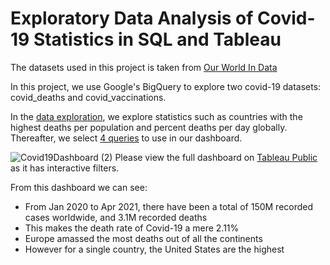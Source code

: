 # Exploratory Data Analysis of Covid-19 Statistics in SQL and Tableau
The datasets used in this project is taken from [Our World In Data](https://ourworldindata.org/coronavirus)

In this project, we use Google's BigQuery to explore two covid-19 datasets: covid_deaths and covid_vaccinations. 

In the [data exploration](https://github.com/kuehbiko/covid_19_statistics/blob/main/SQL-Queries-Exploration.sql), we explore statistics such as countries with the highest deaths per population and percent deaths per day globally.
Thereafter, we select [4 queries](https://github.com/kuehbiko/covid_19_statistics/blob/main/SQL-Queries-TableauVisualisation.sql) to use in our dashboard.

![Covid19Dashboard (2)](https://github.com/kuehbiko/Covid19Statistics-DataExploration/assets/88494428/a47f23d9-ece1-43b8-91b6-901a0c107bb7)
Please view the full dashboard on [Tableau Public](https://public.tableau.com/app/profile/kuebiko/viz/2020-2021Covid-19Statistics/Dashboard1) as it has interactive filters.

From this dashboard we can see:
- From Jan 2020 to Apr 2021, there have been a total of 150M recorded cases worldwide, and 3.1M recorded deaths
- This makes the death rate of Covid-19 a mere 2.11%
- Europe amassed the most deaths out of all the continents
- However for a single country, the United States are the highest
